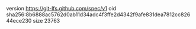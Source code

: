 version https://git-lfs.github.com/spec/v1
oid sha256:8b6888ac5762d0ab11d34adc4f3ffe2d4342f9afe831dea7812cc82644ece230
size 23763
